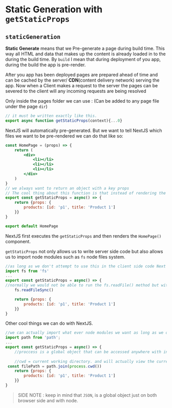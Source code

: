 # Static Generation with `getStaticProps`



## `staticGeneration`

**Static Generate** means that we Pre-generate a page during build time. This way all HTML and data that makes up the content is already loaded in to the during the build time. By `build` I mean that during deployment of you app, during the build the app is pre-render. 

After you app has been deployed pages are prepared ahead of time and can be cached by the server/ **CDN**(content delivery network) serving the app. Now when a Client makes a request to the server the pages can be severed to the client will any incoming requests are being resolved

Only inside the pages folder  we can use : (Can be added to any page file under the page `dir`)

```js
// it must be written exactly like this.
export async function getStaticProps(context){...0}
```

NextJS will automatically pre-generated. But we want to tell NextJS which files we want to be pre-rendered we can do that like so:

```jsx
const HomePage = (props) => {
	return (
    	<div>
        	<li></li>
            <li></li>
            <li></li>
        </div>
    )
}
// we always want to return an object with a key props
// The cool thing about this function is that instead of rendering the component function first we'll execute the getStaticProps function get our data and then render that data into the HomPage component.
export const getStaticProps = async() => {
    return {props: {
        products: [id: 'p1', title: 'Product 1']
    }}
}

export default HomePage
```

NextJS first executes the `getStaticProps` and then renders the `HomePage()` component.

`getStaticProps` not only allows us to write server side code but also allows us to import node modules such as `fs` node files system.

```js
//as long as we don't attempt to use this in the client side code Next will split this away from the client side render. so the client wont see this import.
import fs from 'fs'
...
export const getStaticProps = async() => {
//normally we would not be able to run the fs.readFile() method but with Next we can actually import this in here and use the same way we would in a node application.
    fs.readFileSync()

    return {props: {
        products: [id: 'p1', title: 'Product 1']
    }}
}
```

Other cool things we can do with NextJS.

```js
//we can actually import what ever node modules we want as long as we only use them in the getStaticProps method
import path from 'path';
...
export const getStaticProps = async() => {
    //proccess is a global object that can be accessed anywhere with in a node application. Because nextJS doesn't read getStaticProps as a client file we can use the process object. 
    
    //cwd = current working directory. and will actually view the current directory as the top level.
 const filePath = path.join(process.cwd())
    return {props: {
        products: [id: 'p1', title: 'Product 1']
    }}
}
```

> SIDE NOTE :  keep in mind that `JSON`, is a global object just on both browser side and with node.